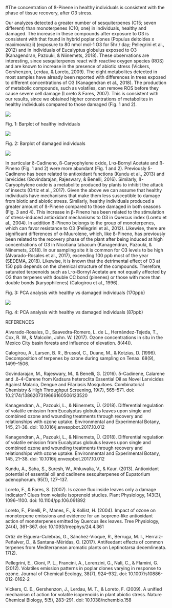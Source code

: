 #The concentration of ß-Pinene in healthy individuals is consistent with the phase of tissue recovery, after O3 stress.

Our analyzes detected a greater number of sesquiterpenes (C15; seven different) than monoterpenes (C10; one) in individuals, healthy and damaged. The increase in these compounds after exposure to O3 is consistent with that found in hybrid poplar clones (Populus deltoides x maximowiczii) (exposure to 80 nmol mol-1 O3 for 5hr / day; Pellegrini et al., 2012) and in individuals of Eucalyptus globulus exposed to O3 (Kanagendran, Pazouki, & Niinemets, 2018). These observations are interesting, since sesquiterpenes react with reactive oxygen species (ROS) and are known to increase in the presence of abiotic stress (Vickers, Gershenzon, Lerdau, & Loreto, 2009).
The eight metabolites detected in most samples have already been reported with differences in trees exposed to different concentrations of O3 (Kanagendran et al., 2018). The production of metabolic compounds, such as volatiles, can remove ROS before they cause severe cell damage (Loreto & Fares, 2007). This is consistent with our results, since we obtained higher concentrations of metabolites in healthy individuals compared to those damaged (Fig. 1 and 2).

![](../2.-METABOLOMICS/outputs/4.1_barplot_images_SS.png)

Fig. 1: Barplot of healthy individuals

![](../2.-METABOLOMICS/outputs/4.1_barplot_images_conti.png)

Fig. 2: Barplot of damaged individuals

![](../2.-METABOLOMICS/outputs/5.1_PCA_conti_HvsD.png)

In particular δ-Cadineno, ß-Caryophylene oxide, L-α-Bornyl Acetate and ß-Pineno (Fig. 1 and 2) were more abundant (Fig. 1 and 2). Previously δ-Cadineno has been related to antioxidant functions (Kundu et al., 2013) and larvicides (Govindarajan, Rajeswary, & Benelli, 2016). Similarly, ß-Caryophylene oxide is a metabolite produced by plants to inhibit the attack of insects (Ortiz et al., 2017). Given the above we can assume that healthy individuals have mechanisms that make them less susceptible to damage from biotic and abiotic stress.
Similarly, healthy individuals produced a greater amount of ß-Pinene compared to those damaged in both seasons (Fig. 3 and 4). This increase in β-Pineno has been related to the stimulation of stress-induced antioxidant mechanisms to O3 in Quercus index (Loreto et al., 2004). In addition ß-Pineno belongs to the group of monoterpenes, which can favor resistance to O3 (Pellegrini et al., 2012). Likewise, there are significant differences of α-Muurolene, which, like ß-Pineno, has previously been related to the recovery phase of the plant after being induced at high concentrations of O3 in Nicotiana tabacum (Kanagendran, Pazouki, & Niinemets, 2018).
In our sampling site it is common for O3 levels to be high (Alvarado-Rosales et al., 2017), exceeding 100 ppb most of the year (SEDEMA, 2018). Likewise, it is known that the detrimental effect of O3 at 150 ppb depends on the chemical structure of the compounds. Therefore, saturated terpenoids such as L-α-Bornyl Acetate are not equally affected by O3 than terpenes with double CC bond (pinenes) or those with more than double bonds (karyophilenes) (Calogirou et al., 1996). 

Fig. 3: PCA analysis with healthy vs damaged individuals (170ppb)

![](../2.-METABOLOMICS/outputs/5.1_PCA_moderated_HvsD.png)

Fig. 4: PCA analysis with healthy vs damaged individuals (87ppb)

REFERENCES

Alvarado-Rosales, D., Saavedra-Romero, L. de L., Hernández-Tejeda, T., Cox, R. W., & Malcolm, John. W. (2017). Ozone concentrations in situ in the Mexico City basin forests and influence of elevation. 8(44)).

Calogirou, A., Larsen, B. R., Brussol, C., Duane, M., & Kotzias, D. (1996). Decomposition of terpenes by ozone during sampling on Tenax. 68(9), 1499–1506.

Govindarajan, M., Rajeswary, M., & Benelli, G. (2016). δ-Cadinene, Calarene and .δ-4-Carene from Kadsura heteroclita Essential Oil as Novel Larvicides Against Malaria, Dengue and Filariasis Mosquitoes. Combinatorial Chemistry & High Throughput Screening, 19(7), 565–571. doi: 10.2174/1386207319666160506123520

Kanagendran, A., Pazouki, L., & Niinemets, Ü. (2018). Differential regulation of volatile emission from Eucalyptus globulus leaves upon single and combined ozone and wounding treatments through recovery and relationships with ozone uptake. Environmental and Experimental Botany, 145, 21–38. doi: 10.1016/j.envexpbot.2017.10.012

Kanagendran, A., Pazouki, L., & Niinemets, Ü. (2018). Differential regulation of volatile emission from Eucalyptus globulus leaves upon single and combined ozone and wounding treatments through recovery and relationships with ozone uptake. Environmental and Experimental Botany, 145, 21–38. doi: 10.1016/j.envexpbot.2017.10.012

Kundu, A., Saha, S., Suresh, W., Ahluwalia, V., & Kaur. (2013). Antioxidant potential of essential oil and cadinene sesquiterpenes of Eupatorium adenophorum. 95(1), 127–137.

Loreto, F., & Fares, S. (2007). Is ozone flux inside leaves only a damage indicator? Clues from volatile isoprenoid studies. Plant Physiology, 143(3), 1096–1100. doi: 10.1104/pp.106.091892

Loreto, F., Pinelli, P., Manes, F., & Kollist, H. (2004). Impact of ozone on monoterpene emissions and evidence for an isoprene-like antioxidant action of monoterpenes emitted by Quercus ilex leaves. Tree Physiology, 24(4), 361–367. doi: 10.1093/treephys/24.4.361

Ortiz de Elguera-Culebras, G., Sánchez-Vioque, R., Berruga, M. I., Herraiz-Peñalver, D., & Santana-Méridas, O. (2017). Antifeedant effects of common terpenes from Mediterranean aromatic plants on Leptinotarsa decemlineata. 17(2).

Pellegrini, E., Cioni, P. L., Francini, A., Lorenzini, G., Nali, C., & Flamini, G. (2012). Volatiles emission patterns in poplar clones varying in response to ozone. Journal of Chemical Ecology, 38(7), 924–932. doi: 10.1007/s10886-012-0162-2

Vickers, C. E., Gershenzon, J., Lerdau, M. T., & Loreto, F. (2009). A unified mechanism of action for volatile isoprenoids in plant abiotic stress. Nature Chemical Biology, 5(5), 283–291. doi: 10.1038/nchembio.158

